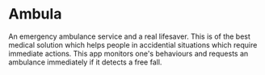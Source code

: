 # Ambula

An emergency ambulance service and a real lifesaver. This is of the best medical solution which helps people in accidential situations which require immediate actions. This app monitors one's behaviours and requests an ambulance immediately if it detects a free fall.
